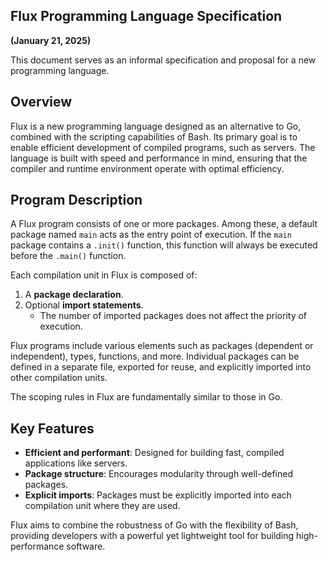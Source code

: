 ## Flux Programming Language Specification

**(January 21, 2025)**

This document serves as an informal specification and proposal for a new programming language.

## Overview

Flux is a new programming language designed as an alternative to Go, combined with the scripting capabilities of Bash. Its primary goal is to enable efficient development of compiled programs, such as servers. The language is built with speed and performance in mind, ensuring that the compiler and runtime environment operate with optimal efficiency.

## Program Description

A Flux program consists of one or more packages. Among these, a default package named `main` acts as the entry point of execution. If the `main` package contains a `.init()` function, this function will always be executed before the `.main()` function.

Each compilation unit in Flux is composed of:

1. A **package declaration**.
2. Optional **import statements**.
   - The number of imported packages does not affect the priority of execution.

Flux programs include various elements such as packages (dependent or independent), types, functions, and more. Individual packages can be defined in a separate file, exported for reuse, and explicitly imported into other compilation units.

The scoping rules in Flux are fundamentally similar to those in Go.

## Key Features

- **Efficient and performant**: Designed for building fast, compiled applications like servers.
- **Package structure**: Encourages modularity through well-defined packages.
- **Explicit imports**: Packages must be explicitly imported into each compilation unit where they are used.

Flux aims to combine the robustness of Go with the flexibility of Bash, providing developers with a powerful yet lightweight tool for building high-performance software.
